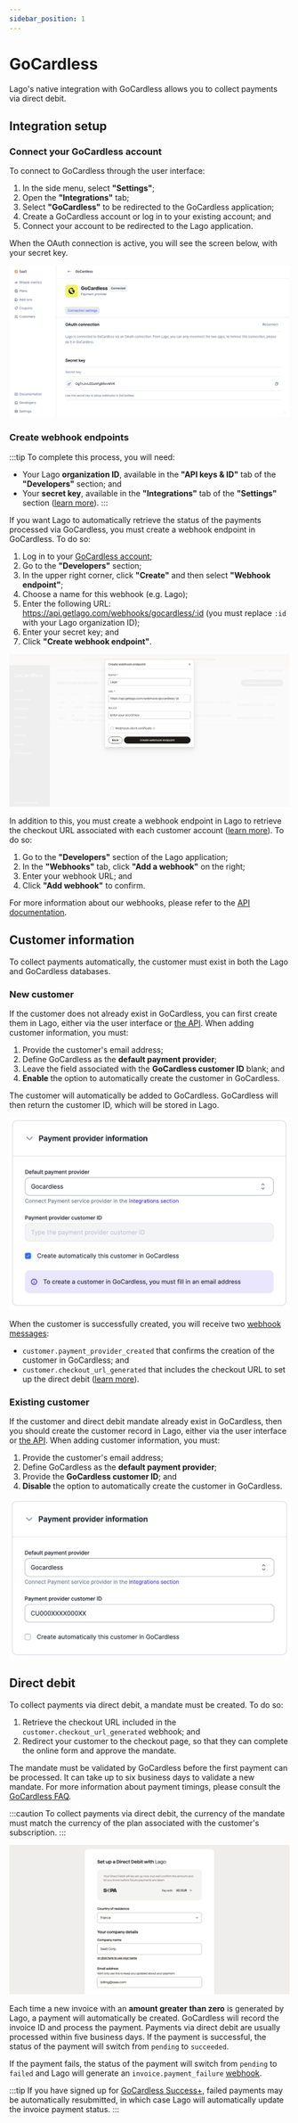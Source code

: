 ```yaml
---
sidebar_position: 1
---
```


# GoCardless
Lago's native integration with GoCardless allows you to collect payments via direct debit.

## Integration setup

### Connect your GoCardless account
To connect to GoCardless through the user interface:
1. In the side menu, select **"Settings"**;
2. Open the **"Integrations"** tab;
3. Select **"GoCardless"** to be redirected to the GoCardless application;
4. Create a GoCardless account or log in to your existing account; and
5. Connect your account to be redirected to the Lago application.

When the OAuth connection is active, you will see the screen below, with your secret key.

![Active OAuth connection with GoCardless](../../../static/img/gcl-oauth.png)

### Create webhook endpoints
:::tip
To complete this process, you will need:
- Your Lago **organization ID**, available in the **"API keys & ID"** tab of the **"Developers"** section; and
- Your **secret key**, available in the **"Integrations"** tab of the **"Settings"** section ([learn more](#connect-your-gocardless-account)).
:::

If you want Lago to automatically retrieve the status of the payments processed via GoCardless, you must create a webhook endpoint in GoCardless. To do so:
1. Log in to your [GoCardless account](https://manage.gocardless.com/sign-in);
2. Go to the **"Developers"** section;
3. In the upper right corner, click **"Create"** and then select **"Webhook endpoint"**;
4. Choose a name for this webhook (e.g. Lago);
5. Enter the following URL: https://api.getlago.com/webhooks/gocardless/:id (you must replace `:id` with your Lago organization ID);
6. Enter your secret key; and
7. Click **"Create webhook endpoint"**.

![Webhook endpoint creation in GoCardless](../../../static/img/gcl-webhook.png)

In addition to this, you must create a webhook endpoint in Lago to retrieve the checkout URL associated with each customer account ([learn more](#direct-debit)). To do so:
1. Go to the **"Developers"** section of the Lago application;
2. In the **"Webhooks"** tab, click **"Add a webhook"** on the right;
3. Enter your webhook URL; and
4. Click **"Add webhook"** to confirm.

For more information about our webhooks, please refer to the [API documentation](../../api/webhooks/message-signature).

## Customer information
To collect payments automatically, the customer must exist in both the Lago and GoCardless databases.

### New customer
If the customer does not already exist in GoCardless, you can first create them in Lago, either via the user interface or [the API](../../api/customers/create-customer). When adding customer information, you must:
1. Provide the customer's email address;
2. Define GoCardless as the **default payment provider**;
3. Leave the field associated with the **GoCardless customer ID** blank; and
4. **Enable** the option to automatically create the customer in GoCardless.

The customer will automatically be added to GoCardless. GoCardless will then return the customer ID, which will be stored in Lago.

![Creation of a new customer with GoCardless](../../../static/img/gcl-customer-new.png)

When the customer is successfully created, you will receive two [webhook messages](../../api/webhooks/messages):
- `customer.payment_provider_created` that confirms the creation of the customer in GoCardless; and
- `customer.checkout_url_generated` that includes the checkout URL to set up the direct debit ([learn more](#direct-debit)).

### Existing customer
If the customer and direct debit mandate already exist in GoCardless, then you should create the customer record in Lago, either via the user interface or [the API](../../api/customers/create-customer). When adding customer information, you must:
1. Provide the customer's email address;
2. Define GoCardless as the **default payment provider**;
3. Provide the **GoCardless customer ID**; and
4. **Disable** the option to automatically create the customer in GoCardless.

![Migration of an existing GoCardless customer](../../../static/img/gcl-customer-migration.png)

## Direct debit
To collect payments via direct debit, a mandate must be created. To do so:
1. Retrieve the checkout URL included in the `customer.checkout_url_generated` webhook; and
2. Redirect your customer to the checkout page, so that they can complete the online form and approve the mandate.

The mandate must be validated by GoCardless before the first payment can be processed. It can take up to six business days to validate a new mandate. For more information about payment timings, please consult the [GoCardless FAQ](https://gocardless.com/faq/merchants/direct-debit/).

:::caution
To collect payments via direct debit, the currency of the mandate must match the currency of the plan associated with the customer's subscription.
:::

![Direct debit setup with GoCardless](../../../static/img/gcl-mandate.png)

Each time a new invoice with an **amount greater than zero** is generated by Lago, a payment will automatically be created. GoCardless will record the invoice ID and process the payment. Payments via direct debit are usually processed within five business days. If the payment is successful, the status of the payment will switch from `pending` to `succeeded`.

If the payment fails, the status of the payment will switch from `pending` to `failed` and Lago will generate an `invoice.payment_failure` [webhook](../../api/webhooks/messages).

:::tip
If you have signed up for [GoCardless Success+](https://gocardless.com/solutions/success-plus/), failed payments may be automatically resubmitted, in which case Lago will automatically update the invoice payment status.
:::
